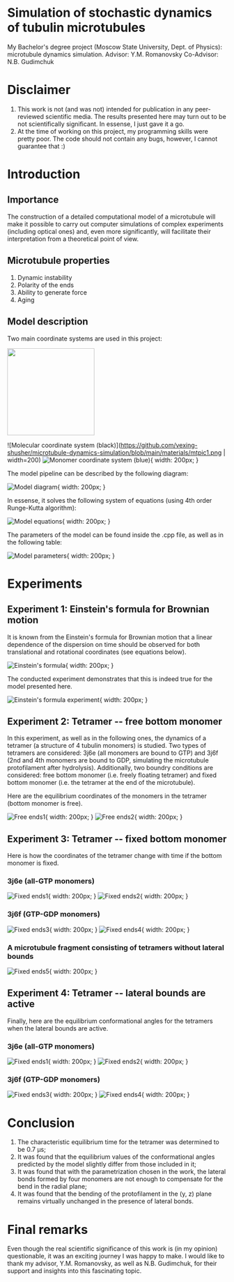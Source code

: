# Simulation of stochastic dynamics of tubulin microtubules
My Bachelor's degree project (Moscow State University, Dept. of Physics): microtubule dynamics simulation.
Advisor: Y.M. Romanovsky
Co-Advisor: N.B. Gudimchuk

# Disclaimer
1. This work is not (and was not) intended for publication in any peer-reviewed scientific media. The results presented here may turn out to be not scientifically significant. In essense, I just gave it a go.
2. At the time of working on this project, my programming skills were pretty poor. The code should not contain any bugs, however, I cannot guarantee that :)

# Introduction

## Importance
The construction of a detailed computational model of a microtubule will make it possible to carry out computer simulations of complex experiments (including optical ones) and, even more significantly, will facilitate their interpretation from a theoretical point of view.

## Microtubule properties
1. Dynamic instability
2. Polarity of the ends
3. Ability to generate force
4. Aging

## Model description
Two main coordinate systems are used in this project:

<img src="https://github.com/vexing-shusher/microtubule-dynamics-simulation/blob/main/materials/mtpic1.png" width="200">

![Molecular coordinate system (black)](https://github.com/vexing-shusher/microtubule-dynamics-simulation/blob/main/materials/mtpic1.png | width=200)
![Monomer coordinate system (blue)](https://github.com/vexing-shusher/microtubule-dynamics-simulation/blob/main/materials/mtpic2.png){ width: 200px; }

The model pipeline can be described by the following diagram:

![Model diagram](https://github.com/vexing-shusher/microtubule-dynamics-simulation/blob/main/materials/prog.png){ width: 200px; }

In essense, it solves the following system of equations (using 4th order Runge-Kutta algorithm):

![Model equations](https://github.com/vexing-shusher/microtubule-dynamics-simulation/blob/main/materials/eq1.png){ width: 200px; }

The parameters of the model can be found inside the .cpp file, as well as in the following table:

![Model parameters](https://github.com/vexing-shusher/microtubule-dynamics-simulation/blob/main/materials/pars.png){ width: 200px; }

# Experiments

## Experiment 1: Einstein's formula for Brownian motion

It is known from the Einstein's formula for Brownian motion that a linear dependence of the dispersion on time should be observed for both translational and rotational coordinates (see equations below). 

![Einstein's formula](https://github.com/vexing-shusher/microtubule-dynamics-simulation/blob/main/materials/eq2.png){ width: 200px; }

The conducted experiment demonstrates that this is indeed true for the model presented here.

![Einstein's formula experiment](https://github.com/vexing-shusher/microtubule-dynamics-simulation/blob/main/materials/tabD.png){ width: 200px; }

## Experiment 2: Tetramer -- free bottom monomer

In this experiment, as well as in the following ones, the dynamics of a tetramer (a structure of 4 tubulin monomers) is studied. Two types of tetramers are considered: 3j6e (all monomers are bound to GTP) and 3j6f (2nd and 4th monomers are bound to GDP, simulating the microtubule protofilament after hydrolysis). Additionally, two boundry conditions are considered: free bottom monomer (i.e. freely floating tetramer) and fixed bottom monomer (i.e. the tetramer at the end of the microtubule).

Here are the equilibrium coordinates of the monomers in the tetramer (bottom monomer is free).

![Free ends1](https://github.com/vexing-shusher/microtubule-dynamics-simulation/blob/main/materials/fe_xz.png){ width: 200px; }
![Free ends2](https://github.com/vexing-shusher/microtubule-dynamics-simulation/blob/main/materials/fe_yz.png){ width: 200px; }

## Experiment 3: Tetramer -- fixed bottom monomer

Here is how the coordinates of the tetramer change with time if the bottom monomer is fixed.

### 3j6e (all-GTP monomers)
![Fixed ends1](https://github.com/vexing-shusher/microtubule-dynamics-simulation/blob/main/materials/3j6e_xz.png){ width: 200px; }
![Fixed ends2](https://github.com/vexing-shusher/microtubule-dynamics-simulation/blob/main/materials/3j6e_yz.png){ width: 200px; }

### 3j6f (GTP-GDP monomers)
![Fixed ends3](https://github.com/vexing-shusher/microtubule-dynamics-simulation/blob/main/materials/3j6f_xz.png){ width: 200px; }
![Fixed ends4](https://github.com/vexing-shusher/microtubule-dynamics-simulation/blob/main/materials/3j6f_yz.png){ width: 200px; }

### A microtubule fragment consisting of tetramers without lateral bounds
![Fixed ends5](https://github.com/vexing-shusher/microtubule-dynamics-simulation/blob/main/materials/mtnb.png){ width: 200px; }


## Experiment 4: Tetramer -- lateral bounds are active
Finally, here are the equilibrium conformational angles for the tetramers when the lateral bounds are active.

### 3j6e (all-GTP monomers)
![Fixed ends1](https://github.com/vexing-shusher/microtubule-dynamics-simulation/blob/main/materials/3j6e_bnb_xz.png){ width: 200px; }
![Fixed ends2](https://github.com/vexing-shusher/microtubule-dynamics-simulation/blob/main/materials/3j6e_bnb_yz.png){ width: 200px; }

### 3j6f (GTP-GDP monomers)
![Fixed ends3](https://github.com/vexing-shusher/microtubule-dynamics-simulation/blob/main/materials/3j6f_bnb_xz.png){ width: 200px; }
![Fixed ends4](https://github.com/vexing-shusher/microtubule-dynamics-simulation/blob/main/materials/3j6f_bnb_yz.png){ width: 200px; }

# Conclusion
1. The characteristic equilibrium time for the tetramer was determined to be 0.7 μs;
2. It was found that the equilibrium values of the conformational angles predicted by the model slightly differ from those included in it;
3. It was found that with the parametrization chosen in the work, the lateral bonds formed by four monomers are not enough to compensate for the bend in the radial plane;
4. It was found that the bending of the protofilament in the (y, z) plane remains virtually unchanged in the presence of lateral bonds.

# Final remarks
Even though the real scientific significance of this work is (in my opinion) questionable, it was an exciting journey I was happy to make. I would like to thank my advisor, Y.M. Romanovsky, as well as N.B. Gudimchuk, for their support and insights into this fascinating topic.


